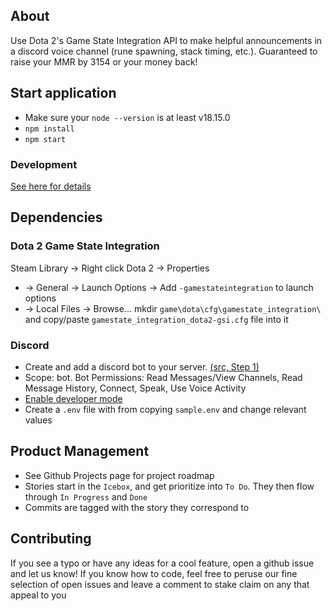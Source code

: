 ## About

Use Dota 2's Game State Integration API to make helpful announcements in a discord voice channel (rune spawning, stack timing, etc.). Guaranteed to raise your MMR by 3154 or your money back!

## Start application

-   Make sure your `node --version` is at least v18.15.0
-   `npm install`
-   `npm start`

### Development

[See here for details](./development.md)

## Dependencies

### Dota 2 Game State Integration

Steam Library -> Right click Dota 2 -> Properties

-   -> General -> Launch Options -> Add `-gamestateintegration` to launch options
-   -> Local Files -> Browse... mkdir `game\dota\cfg\gamestate_integration\` and copy/paste `gamestate_integration_dota2-gsi.cfg` file into it

### Discord

-   Create and add a discord bot to your server. [(src, Step 1)](https://www.digitalocean.com/community/tutorials/how-to-build-a-discord-bot-with-node-js)
-   Scope: bot. Bot Permissions: Read Messages/View Channels, Read Message History, Connect, Speak, Use Voice Activity
-   [Enable developer mode](https://support.discord.com/hc/en-us/articles/206346498)
-   Create a `.env` file with from copying `sample.env` and change relevant values

## Product Management

-   See Github Projects page for project roadmap
-   Stories start in the `Icebox`, and get prioritize into `To Do`. They then flow through `In Progress` and `Done`
-   Commits are tagged with the story they correspond to

## Contributing

If you see a typo or have any ideas for a cool feature, open a github issue and let us know! If you know how to code, feel free to peruse our fine selection of open issues and leave a comment to stake claim on any that appeal to you
